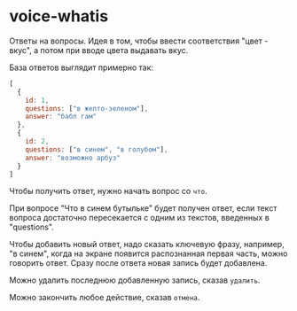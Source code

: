 # voice-whatis

Ответы на вопросы. Идея в том, чтобы ввести соответствия "цвет - вкус", а потом при вводе цвета выдавать вкус.

База ответов выглядит примерно так:
``` javascript
[
  {
    id: 1,
    questions: ["в желто-зеленом"],
    answer: "бабл гам"
  },
  {
    id: 2,
    questions: ["в синем", "в голубом"],
    answer: "возможно арбуз"
  }
]
```

Чтобы получить ответ, нужно начать вопрос со `что`.

При вопросе "Что в синем бутыльке" будет получен ответ, если текст вопроса достаточно пересекается с одним из текстов, введенных в "questions".

Чтобы добавить новый ответ, надо сказать ключевую фразу, например, "в синем", когда на экране появится распознанная первая часть, можно говорить ответ. Сразу после ответа новая запись будет добавлена.

Можно удалить последнюю добавленную запись, сказав `удалить`.

Можно закончить любое действие, сказав `отмена`.
